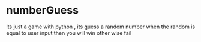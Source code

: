 # numberGuess
its just a game with python , 
its guess a random number when the random is equal to user input then you will win other wise fail
